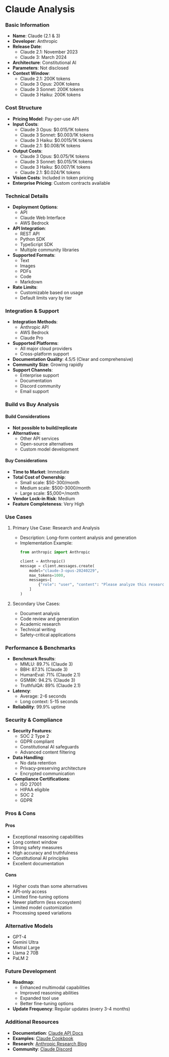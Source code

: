 # Claude Analysis

### Basic Information
- **Name**: Claude (2.1 & 3)
- **Developer**: Anthropic
- **Release Date**: 
  - Claude 2.1: November 2023
  - Claude 3: March 2024
- **Architecture**: Constitutional AI
- **Parameters**: Not disclosed
- **Context Window**: 
  - Claude 2.1: 200K tokens
  - Claude 3 Opus: 200K tokens
  - Claude 3 Sonnet: 200K tokens
  - Claude 3 Haiku: 200K tokens

### Cost Structure
- **Pricing Model**: Pay-per-use API
- **Input Costs**: 
  - Claude 3 Opus: $0.015/1K tokens
  - Claude 3 Sonnet: $0.003/1K tokens
  - Claude 3 Haiku: $0.0015/1K tokens
  - Claude 2.1: $0.008/1K tokens
- **Output Costs**:
  - Claude 3 Opus: $0.075/1K tokens
  - Claude 3 Sonnet: $0.015/1K tokens
  - Claude 3 Haiku: $0.007/1K tokens
  - Claude 2.1: $0.024/1K tokens
- **Vision Costs**: Included in token pricing
- **Enterprise Pricing**: Custom contracts available

### Technical Details
- **Deployment Options**: 
  - API
  - Claude Web Interface
  - AWS Bedrock
- **API Integration**:
  - REST API
  - Python SDK
  - TypeScript SDK
  - Multiple community libraries
- **Supported Formats**:
  - Text
  - Images
  - PDFs
  - Code
  - Markdown
- **Rate Limits**: 
  - Customizable based on usage
  - Default limits vary by tier

### Integration & Support
- **Integration Methods**:
  - Anthropic API
  - AWS Bedrock
  - Claude Pro
- **Supported Platforms**: 
  - All major cloud providers
  - Cross-platform support
- **Documentation Quality**: 4.5/5 (Clear and comprehensive)
- **Community Size**: Growing rapidly
- **Support Channels**:
  - Enterprise support
  - Documentation
  - Discord community
  - Email support

### Build vs Buy Analysis
#### Build Considerations
- **Not possible to build/replicate**
- **Alternatives**:
  - Other API services
  - Open-source alternatives
  - Custom model development

#### Buy Considerations
- **Time to Market**: Immediate
- **Total Cost of Ownership**:
  - Small scale: $50-300/month
  - Medium scale: $500-3000/month
  - Large scale: $5,000+/month
- **Vendor Lock-in Risk**: Medium
- **Feature Completeness**: Very High

### Use Cases
1. Primary Use Case: Research and Analysis
   - Description: Long-form content analysis and generation
   - Implementation Example:
     ```python
     from anthropic import Anthropic

     client = Anthropic()
     message = client.messages.create(
         model="claude-3-opus-20240229",
         max_tokens=1000,
         messages=[
             {"role": "user", "content": "Please analyze this research paper..."}
         ]
     )
     ```

2. Secondary Use Cases:
   - Document analysis
   - Code review and generation
   - Academic research
   - Technical writing
   - Safety-critical applications

### Performance & Benchmarks
- **Benchmark Results**:
  - MMLU: 89.7% (Claude 3)
  - BBH: 87.3% (Claude 3)
  - HumanEval: 71% (Claude 2.1)
  - GSM8K: 94.2% (Claude 3)
  - TruthfulQA: 89% (Claude 2.1)
- **Latency**: 
  - Average: 2-6 seconds
  - Long context: 5-15 seconds
- **Reliability**: 99.9% uptime

### Security & Compliance
- **Security Features**:
  - SOC 2 Type 2
  - GDPR compliant
  - Constitutional AI safeguards
  - Advanced content filtering
- **Data Handling**:
  - No data retention
  - Privacy-preserving architecture
  - Encrypted communication
- **Compliance Certifications**:
  - ISO 27001
  - HIPAA eligible
  - SOC 2
  - GDPR

### Pros & Cons
#### Pros
- Exceptional reasoning capabilities
- Long context window
- Strong safety measures
- High accuracy and truthfulness
- Constitutional AI principles
- Excellent documentation

#### Cons
- Higher costs than some alternatives
- API-only access
- Limited fine-tuning options
- Newer platform (less ecosystem)
- Limited model customization
- Processing speed variations

### Alternative Models
- GPT-4
- Gemini Ultra
- Mistral Large
- Llama 2 70B
- PaLM 2

### Future Development
- **Roadmap**:
  - Enhanced multimodal capabilities
  - Improved reasoning abilities
  - Expanded tool use
  - Better fine-tuning options
- **Update Frequency**: Regular updates (every 3-4 months)

### Additional Resources
- **Documentation**: [Claude API Docs](https://docs.anthropic.com/)
- **Examples**: [Claude Cookbook](https://docs.anthropic.com/claude/cookbook)
- **Research**: [Anthropic Research Blog](https://www.anthropic.com/research)
- **Community**: [Claude Discord](https://discord.gg/anthropic) 
